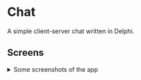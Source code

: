 # Chat
A simple client-server chat written in Delphi.

## Screens
<details>
<summary>Some screenshots of the app</summary>

Client main window:  
![Main window](Screens/Client_1.png)  
Client about window:  
![About window](Screens/Client_2.png)  
Server main window:  
![Main window](Screens/Server_1.png)  
Server about window:  
![About window](Screens/Server_2.png)

</details>
